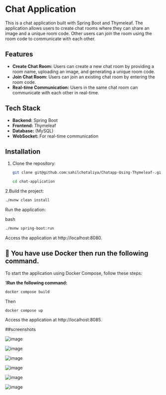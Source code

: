# Chat Application

This is a chat application built with Spring Boot and Thymeleaf. The application allows users to create chat rooms where they can share an image and a unique room code. Other users can join the room using the room code to communicate with each other.

## Features

- **Create Chat Room:** Users can create a new chat room by providing a room name, uploading an image, and generating a unique room code.
- **Join Chat Room:** Users can join an existing chat room by entering the room code.
- **Real-time Communication:** Users in the same chat room can communicate with each other in real-time.

## Tech Stack

- **Backend:** Spring Boot
- **Frontend:** Thymeleaf
- **Database:** (MySQL)
- **WebSocket:** For real-time communication

## Installation

1. Clone the repository:
   ```bash
   git clone git@github.com:sahilchotaliya/Chatapp-Using-Thymeleaf-.git
   ```
    ```bash
   cd chat-application
     ```

2.Build the project:

```bash
./mvnw clean install

```
Run the application:

bash
```bash
./mvnw spring-boot:run
 ```


Access the application at http://localhost:8080.



## 🚀 You have use Docker then run the following command.

To start the application using Docker Compose, follow these steps:



1**Run the following command:**

   ```bash
   docker compose build
```
Then 
   ```bash
   docker compose up 
```
Access the application at http://localhost:8085.

##screenshots

![image](https://github.com/user-attachments/assets/7e23d2db-1e92-45df-b356-ca5cddb978e9)

![image](https://github.com/user-attachments/assets/7858a4a5-3c24-46d7-a562-187ed3bf56fb)

![image](https://github.com/user-attachments/assets/e65be7dc-50e1-4318-8cab-9275b6b44691)

![image](https://github.com/user-attachments/assets/7c865bad-6f23-4843-9f57-b606215bba75)

![image](https://github.com/user-attachments/assets/b00bd33e-44a3-4373-bd47-bb2ea257fa1a)

![image](https://github.com/user-attachments/assets/27a3bbe6-aede-4d87-a5c1-49a259feb99b)





